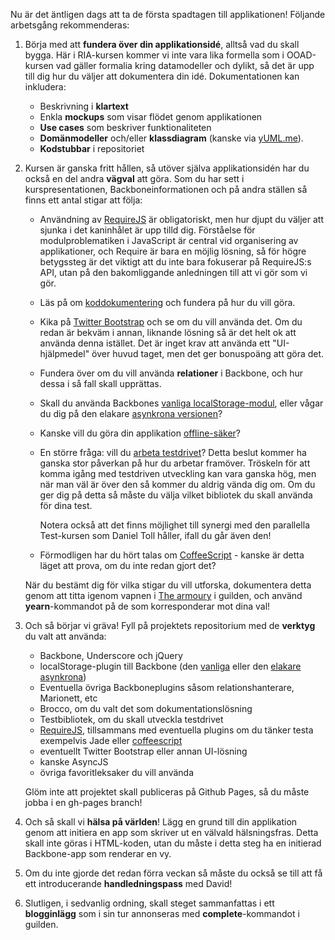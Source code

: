Nu är det äntligen dags att ta de första spadtagen till applikationen! Följande arbetsgång rekommenderas: 

1.  Börja med att **fundera över din applikationsidé**, alltså vad du skall bygga. Här i RIA-kursen kommer vi inte vara lika formella som i OOAD-kursen vad gäller formalia kring datamodeller och dylikt, så det är upp till dig hur du väljer att dokumentera din idé. Dokumentationen kan inkludera:
    *   Beskrivning i **klartext**
    *   Enkla **mockups** som visar flödet genom applikationen
    *   **Use cases** som beskriver funktionaliteten
    *   **Domänmodeller** och/eller **klassdiagram** (kanske via [yUML.me][1]). 
    *   **Kodstubbar** i repositoriet

5.  Kursen är ganska fritt hållen, så utöver själva applikationsidén har du också en del andra **vägval** att göra. Som du har sett i kurspresentationen, Backboneinformationen och på andra ställen så finns ett antal stigar att följa: 
    *   Användning av [RequireJS][52] är obligatoriskt, men hur djupt du väljer att sjunka i det kaninhålet är upp tilld dig. Förståelse för modulproblematiken i JavaScript är central vid organisering av applikationer, och Require är bara en möjlig lösning, så för högre betygssteg är det viktigt att du inte bara fokuserar på RequireJS:s API, utan på den bakomliggande anledningen till att vi gör som vi gör.
    *   Läs på om [koddokumentering][53] och fundera på hur du vill göra.
    *   Kika på [Twitter Bootstrap][54] och se om du vill använda det. Om du redan är bekväm i annan, liknande lösning så är det helt ok att använda denna istället. Det är inget krav att använda ett "UI-hjälpmedel" över huvud taget, men det ger bonuspoäng att göra det.
    *   Fundera över om du vill använda **relationer** i Backbone, och hur dessa i så fall skall upprättas.
    *   Skall du använda Backbones [vanliga localStorage-modul][510], eller vågar du dig på den elakare [asynkrona versionen][59]?
    *   Kanske vill du göra din applikation [offline-säker][55]?
    *   En större fråga: vill du [arbeta testdrivet][56]? Detta beslut kommer ha ganska stor påverkan på hur du arbetar framöver. Tröskeln för att komma igång med testdriven utveckling kan vara ganska hög, men när man väl är över den så kommer du aldrig vända dig om. Om du ger dig på detta så måste du välja vilket bibliotek du skall använda för dina test.

        Notera också att det finns möjlighet till synergi med den parallella Test-kursen som Daniel Toll håller, ifall du går även den!
    *   Förmodligen har du hört talas om [CoffeeScript][57] - kanske är detta läget att prova, om du inte redan gjort det?

    När du bestämt dig för vilka stigar du vill utforska, dokumentera detta genom att titta igenom vapnen i [The armoury][9] i guilden, och använd **yearn**-kommandot på de som korresponderar mot dina val!

2.  Och så börjar vi gräva! Fyll på projektets repositorium med de **verktyg** du valt att använda:
    *   Backbone, Underscore och jQuery
    *   localStorage-plugin till Backbone (den [vanliga][6] eller den [elakare asynkrona][7])
    *   Eventuella övriga Backboneplugins såsom relationshanterare, Marionett, etc
    *   Brocco, om du valt det som dokumentationslösning
    *   Testbibliotek, om du skall utveckla testdrivet
    *   [RequireJS][3], tillsammans med eventuella plugins om du tänker testa exempelvis Jade eller [coffeescript][5]
    *   eventuellt Twitter Bootstrap eller annan UI-lösning
    *   kanske AsyncJS
    *   övriga favoritleksaker du vill använda

    Glöm inte att projektet skall publiceras på Github Pages, så du måste jobba i en gh-pages branch!

4.  Och så skall vi **hälsa på världen**! Lägg en grund till din applikation genom att initiera en app som skriver ut en välvald hälsningsfras. Detta skall inte göras i HTML-koden, utan du måste i detta steg ha en initierad Backbone-app som renderar en vy.

5.  Om du inte gjorde det redan förra veckan så måste du också se till att få ett introducerande **handledningspass** med David!

5.  Slutligen, i sedvanlig ordning, skall steget sammanfattas i ett **blogginlägg** som i sin tur annonseras med **complete**-kommandot i guilden.

 [1]: http://yuml.me/
 [2]: https://github.com/krawaller/riaprojekt2013/ 
 [3]: https://coursepress.lnu.se/kurs/ria-utveckling-med-javascript/require/
 [4]: https://coursepress.lnu.se/kurs/ria-utveckling-med-javascript/sweet-js/
 [5]: https://coursepress.lnu.se/kurs/ria-utveckling-med-javascript/coffeescript/
 [6]: https://github.com/jeromegn/Backbone.localStorage
 [7]: https://gist.github.com/4450947
 [8]: https://coursepress.lnu.se/kurs/ria-utveckling-med-javascript/git-github/
 [9]: http://krawaller.github.io/riacastle/#armoury

 [52]: https://coursepress.lnu.se/kurs/ria-utveckling-med-javascript/require/
 [53]: https://coursepress.lnu.se/kurs/ria-utveckling-med-javascript/dokumentation/
 [54]: https://coursepress.lnu.se/kurs/ria-utveckling-med-javascript/twitter-bootstrap/
 [55]: https://coursepress.lnu.se/kurs/ria-utveckling-med-javascript/offline-applikationer/
 [56]: https://coursepress.lnu.se/kurs/ria-utveckling-med-javascript/test-driven-utveckling/
 [57]: https://coursepress.lnu.se/kurs/ria-utveckling-med-javascript/coffeescript/
 [58]: https://coursepress.lnu.se/kurs/ria-utveckling-med-javascript/applikationsideer/  
 [59]: https://gist.github.com/4450947
 [510]: https://github.com/jeromegn/Backbone.localStorage/blob/master/backbone.localStorage.js
 [511]: https://coursepress.lnu.se/grupper/ria-utveckling-med-javascript-vt13/forum/topic/steg-1-vagval/
 [512]: https://coursepress.lnu.se/kurs/ria-utveckling-med-javascript/kodorganisering/